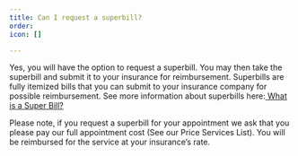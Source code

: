 ```yaml
---
title: Can I request a superbill?
order: 
icon: []

---
```

Yes, you will have the option to request a superbill. You may then take the superbill and submit it to your insurance for reimbursement. Superbills are fully itemized bills that you can submit to your insurance company for possible reimbursement. See more information about superbills here:[ What is a Super Bill?](https://en.wikipedia.org/wiki/Superbill)

Please note, if you request a superbill for your appointment we ask that you please pay our full appointment cost (See our Price Services List). You will be reimbursed for the service at your insurance’s rate.